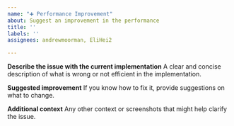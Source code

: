 ```yaml
---
name: "➕ Performance Improvement"
about: Suggest an improvement in the performance
title: ''
labels: ''
assignees: andrewmoorman, EliHei2

---
```


**Describe the issue with the current implementation**
A clear and concise description of what is wrong or not efficient in the implementation.

**Suggested improvement**
If you know how to fix it, provide suggestions on what to change.

**Additional context**
Any other context or screenshots that might help clarify the issue.

